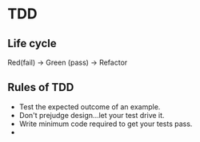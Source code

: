 # TDD
## Life cycle
Red(fail) -> Green (pass) -> Refactor  

## Rules of TDD
- Test the expected outcome of an example.
- Don't prejudge design...let your test drive it.
- Write minimum code required to get your tests pass.
- 